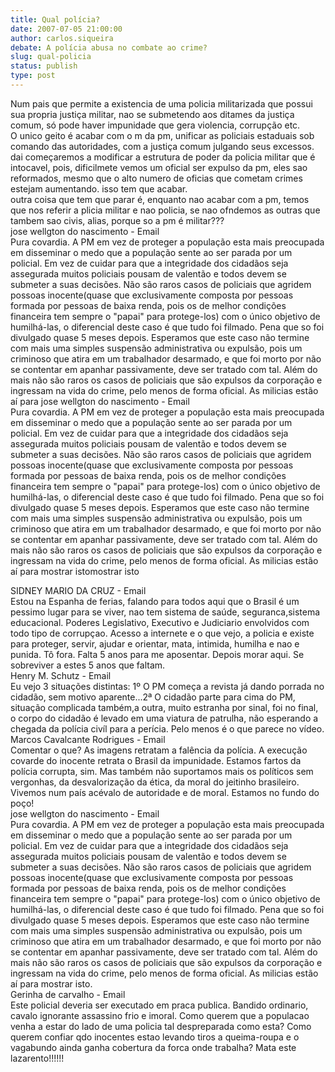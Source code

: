 ```yaml
---
title: Qual polícia?
date: 2007-07-05 21:00:00
author: carlos.siqueira
debate: A polícia abusa no combate ao crime?
slug: qual-policia
status: publish 
type: post
---
```


  
Num pais que permite a existencia de uma policia militarizada que possui sua propria justiça militar, nao se submetendo aos ditames da justiça comum, só pode haver impunidade que gera violencia, corrupção etc.  
O unico geito é acabar com o m da pm, unificar as policiais estaduais sob comando das autoridades, com a justiça comum julgando seus excessos. dai começaremos a modificar a estrutura de poder da policia militar que é intocavel, pois, dificilmete vemos um oficial ser expulso da pm, eles sao reformados, mesmo que o alto numero de oficias que cometam crimes estejam aumentando. isso tem que acabar.   
outra coisa que tem que parar é, enquanto nao acabar com a pm, temos que nos referir a plicia militar e nao policia, se nao ofndemos as outras que tambem sao civis, alias, porque so a pm é militar???  
jose wellgton do nascimento - Email  
Pura covardia. A PM em vez de proteger a população esta mais preocupada em disseminar o medo que a população sente ao ser parada por um policial. Em vez de cuidar para que a integridade dos cidadãos seja assegurada muitos policiais pousam de valentão e todos devem se submeter a suas decisões. Não são raros casos de policiais que agridem possoas inocente(quase que exclusivamente composta por pessoas formada por pessoas de baixa renda, pois os de melhor condições financeira tem sempre o "papai" para protege-los) com o único objetivo de humilhá-las, o diferencial deste caso é que tudo foi filmado. Pena que so foi divulgado quase 5 meses depois. Esperamos que este caso não termine com mais uma simples suspensão administrativa ou expulsão, pois um criminoso que atira em um trabalhador desarmado, e que foi morto por não se contentar em apanhar passivamente, deve ser tratado com tal. Além do mais não são raros os casos de policiais que são expulsos da corporação e ingressam na vida do crime, pelo menos de forma oficial. As milicias estão aí para jose wellgton do nascimento - Email  
Pura covardia. A PM em vez de proteger a população esta mais preocupada em disseminar o medo que a população sente ao ser parada por um policial. Em vez de cuidar para que a integridade dos cidadãos seja assegurada muitos policiais pousam de valentão e todos devem se submeter a suas decisões. Não são raros casos de policiais que agridem possoas inocente(quase que exclusivamente composta por pessoas formada por pessoas de baixa renda, pois os de melhor condições financeira tem sempre o "papai" para protege-los) com o único objetivo de humilhá-las, o diferencial deste caso é que tudo foi filmado. Pena que so foi divulgado quase 5 meses depois. Esperamos que este caso não termine com mais uma simples suspensão administrativa ou expulsão, pois um criminoso que atira em um trabalhador desarmado, e que foi morto por não se contentar em apanhar passivamente, deve ser tratado com tal. Além do mais não são raros os casos de policiais que são expulsos da corporação e ingressam na vida do crime, pelo menos de forma oficial. As milicias estão aí para mostrar istomostrar isto  
  
SIDNEY MARIO DA CRUZ - Email  
Estou na Espanha de ferias, falando para todos aqui que o Brasil é um pessimo lugar para se viver, nao tem sistema de saúde, seguranca,sistema educacional. Poderes Legislativo, Executivo e Judiciario envolvidos com todo tipo de corrupçao. Acesso a internete e o que vejo, a policia e existe para proteger, servir, ajudar e orientar, mata, intimida, humilha e nao e punida. Tô fora. Falta 5 anos para me aposentar. Depois morar aqui. Se sobreviver a estes 5 anos que faltam.  
Henry M. Schutz - Email  
Eu vejo 3 situações distintas: 1º O PM começa a revista já dando porrada no cidadão, sem motivo aparente...2ª O cidadão parte para cima do PM, situação complicada também,a outra, muito estranha por sinal, foi no final, o corpo do cidadão é levado em uma viatura de patrulha, não esperando a chegada da polícia civíl para a perícia. Pelo menos é o que parece no vídeo.  
Marcos Cavalcante Rodrigues - Email  
Comentar o que? As imagens retratam a falência da polícia. A execução covarde do inocente retrata o Brasil da impunidade. Estamos fartos da polícia corrupta, sim. Mas também não suportamos mais os políticos sem vergonhas, da desvalorização da ética, da moral do jeitinho brasileiro. Vivemos num país acévalo de autoridade e de moral. Estamos no fundo do poço!  
jose wellgton do nascimento - Email  
Pura covardia. A PM em vez de proteger a população esta mais preocupada em disseminar o medo que a população sente ao ser parada por um policial. Em vez de cuidar para que a integridade dos cidadãos seja assegurada muitos policiais pousam de valentão e todos devem se submeter a suas decisões. Não são raros casos de policiais que agridem possoas inocente(quase que exclusivamente composta por pessoas formada por pessoas de baixa renda, pois os de melhor condições financeira tem sempre o "papai" para protege-los) com o único objetivo de humilhá-las, o diferencial deste caso é que tudo foi filmado. Pena que so foi divulgado quase 5 meses depois. Esperamos que este caso não termine com mais uma simples suspensão administrativa ou expulsão, pois um criminoso que atira em um trabalhador desarmado, e que foi morto por não se contentar em apanhar passivamente, deve ser tratado com tal. Além do mais não são raros os casos de policiais que são expulsos da corporação e ingressam na vida do crime, pelo menos de forma oficial. As milicias estão aí para mostrar isto.  
Gerinha de carvalho - Email  
Este policial deveria ser executado em praca publica. Bandido ordinario, cavalo ignorante assassino frio e imoral. Como querem que a populacao venha a estar do lado de uma policia tal despreparada como esta? Como querem confiar qdo inocentes estao levando tiros a queima-roupa e o vagabundo ainda ganha cobertura da forca onde trabalha? Mata este lazarento!!!!!!  

